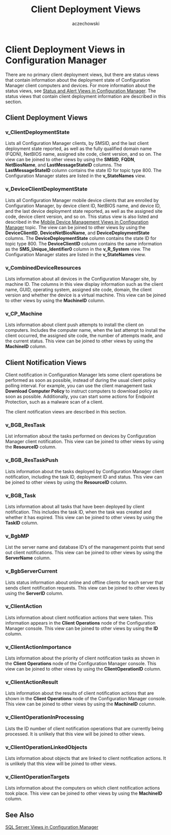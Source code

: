 ﻿---
title: Client Deployment Views
titleSuffix: Configuration Manager
description: Views that contain information about the deployment state of Configuration Manager client computers and devices.
ms.date: 04/30/2019
ms.prod: configuration-manager
ms.technology: configmgr-other #app client compliance hybrid osd protect sum
ms.topic: conceptual
ms.collection: M365-identity-device-management
ms.assetid: 35e57dfe-b6b5-483d-8c6f-00363b5417f5
author: aczechowski
ms.author: aaroncz
manager: dougeby
---

# Client Deployment Views in Configuration Manager

There are no primary client deployment views, but there are status views that contain information about the deployment state of Configuration Manager client computers and devices. For more information about the status views, see [Status and Alert Views in Configuration Manager](https://docs.microsoft.com/en-us/previous-versions/system-center/system-center-2012-R2/dn581980(v%3dtechnet.10)). The status views that contain client deployment information are described in this section.

## Client Deployment Views

### v_ClientDeploymentState

Lists all Configuration Manager clients, by SMSID, and the last client deployment state reported, as well as the fully qualified domain name (FQDN), NetBIOS name, assigned site code, client version, and so on.
The view can be joined to other views by using the **SMSID**, **FQDN**, **NetBiosName**, and **LastMessageStateID** columns. The **LastMessageStateID** column contains the state ID for topic type 800. The Configuration Manager states are listed in the **v_StateNames** view.
 
### v_DeviceClientDeploymentState

Lists all Configuration Manager mobile device clients that are enrolled by Configuration Manager, by device client ID, NetBIOS name, and device ID, and the last device deployment state reported, as well as the assigned site code, device client version, and so on. This status view is also listed and described in the [Mobile Device Management Views in Configuration Manager](https://docs.microsoft.com/en-us/previous-versions/system-center/system-center-2012-R2/dn581929(v%3dtechnet.10))
 topic.
The view can be joined to other views by using the **DeviceClientID**, **DeviceNetBiosName**, and **DeviceDeploymentState** columns. The **DeviceDeploymentState** column contains the state ID for topic type 800. The **DeviceClientID** column contains the same information as the **SMS_Unique_Identifier0** column in the **v_R_System** view. The Configuration Manager states are listed in the **v_StateNames** view.
 
### v_CombinedDeviceResources

Lists information about all devices in the Configuration Manager site, by machine ID. The columns in this view display information such as the client name, GUID, operating system, assigned site code, domain, the client version and whether the device is a virtual machine.
This view can be joined to other views by using the **MachineID** column.
 
### v_CP_Machine

Lists information about client push attempts to install the client on computers. Includes the computer name, when the last attempt to install the client occurred, the assigned site code, the number of attempts made, and the current status.
This view can be joined to other views by using the **MachineID** column.

## Client Notification Views

Client notification in Configuration Manager lets some client operations be performed as soon as possible, instead of during the usual client policy polling interval. For example, you can use the client management task **Download Computer Policy** to instruct computers to download policy as soon as possible. Additionally, you can start some actions for Endpoint Protection, such as a malware scan of a client.

The client notification views are described in this section.

### v_BGB_ResTask

List information about the tasks performed on devices by Configuration Manager client notification.
This view can be joined to other views by using the **ResourceID** column.
 
### v_BGB_ResTaskPush

Lists information about the tasks deployed by Configuration Manager client notification, including the task ID, deployment ID and status.
This view can be joined to other views by using the **ResourceID** column.
 
### v_BGB_Task

Lists information about all tasks that have been deployed by client notification. This includes the task ID, when the task was created and whether it has expired.
This view can be joined to other views by using the **TaskID** column.
 
### v_BgbMP

List the server name and database ID’s of the management points that send out client notifications.
This view can be joined to other views by using the **ServerName** column.
 
### v_BgbServerCurrent

Lists status information about online and offline clients for each server that sends client notification requests.
This view can be joined to other views by using the **ServerID** column.
 
### v_ClientAction

Lists information about client notification actions that were taken. This information appears in the **Client Operations** node of the Configuration Manager console.
This view can be joined to other views by using the **ID** column.
 
### v_ClientActionImportance

Lists information about the priority of client notification tasks as shown in the **Client Operations** node of the Configuration Manager console.
This view can be joined to other views by using the **ClientOperationID** column.
 
### v_ClientActionResult

Lists information about the results of client notification actions that are shown in the **Client Operations** node of the Configuration Manager console.
This view can be joined to other views by using the **MachineID** column.
 
### v_ClientOperationInProcessing

Lists the ID number of client notification operations that are currently being processed.
It is unlikely that this view will be joined to other views.
 
### v_ClientOperationLinkedObjects

Lists information about objects that are linked to client notification actions.
It is unlikely that this view will be joined to other views.
 
### v_ClientOperationTargets

Lists information about the computers on which client notification actions took place.
This view can be joined to other views by using the **MachineID** column.

## See Also

[SQL Server Views in Configuration Manager](sql-server-views-configuration-manager.md)  
